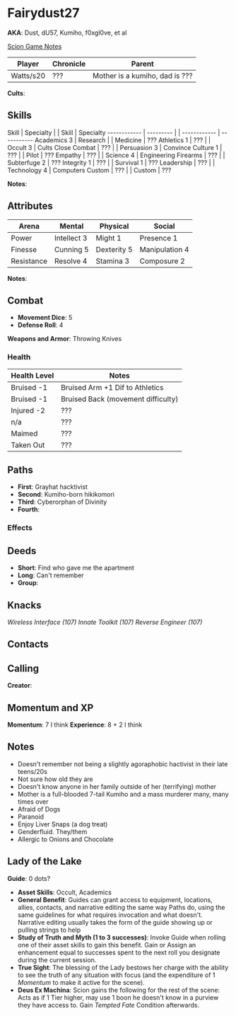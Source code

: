 # Fairydust27

**AKA**: Dust, dU57, Kumiho, f0xgl0ve, et al

[Scion Game Notes](scion_game_notes.md)

Player    | Chronicle | Parent
--------- | --------- | ------------------------------
Watts/s20 | ???       | Mother is a kumiho, dad is ???

**Cults**:

## Skills

Skill        | Specialty |  | Skill        | Specialty
------------ | --------- |  | ------------ | -----------
Academics 3  | Research  |  | Medicine     | ???
Athletics 1  | ???       |  | Occult 3     | Cults
Close Combat | ???       |  | Persuasion 3 | Convince
Culture 1    | ???       |  | Pilot        | ???
Empathy      | ???       |  | Science 4    | Engineering
Firearms     | ???       |  | Subterfuge 2 | ???
Integrity 1  | ???       |  | Survival 1   | ???
Leadership   | ???       |  | Technology 4 | Computers
Custom       | ???       |  | Custom       | ???

**Notes**:

## Attributes

Arena      | Mental      | Physical    | Social
---------- | ----------- | ----------- | --------------
Power      | Intellect 3 | Might 1     | Presence 1
Finesse    | Cunning 5   | Dexterity 5 | Manipulation 4
Resistance | Resolve 4   | Stamina 3   | Composure 2

**Notes**:

## Combat

- **Movement Dice**: 5
- **Defense Roll**: 4

**Weapons and Armor**: Throwing Knives

### Health

Health Level | Notes
------------ | ----------------------------------
Bruised -1   | Bruised Arm +1 Dif to Athletics
Bruised -1   | Bruised Back (movement difficulty)
Injured -2   | ???
n/a          | ???
Maimed       | ???
Taken Out    | ???

## Paths

- **First**: Grayhat hacktivist
- **Second**: Kumiho-born hikikomori
- **Third**: Cyberorphan of Divinity
- **Fourth**:

### Effects

## Deeds

- **Short**: Find who gave me the apartment
- **Long**: Can't remember
- **Group**:

## Knacks

_Wireless Interface (107)_ _Innate Toolkit (107)_ _Reverse Engineer (107)_

## Contacts

## Calling

**Creator**:

## Momentum and XP

**Momentum**: 7 I think **Experience**: 8 + 2 I think

## Notes

- Doesn't remember not being a slightly agoraphobic hactivist in their late teens/20s
- Not sure how old they are
- Doesn't know anyone in her family outside of her (terrifying) mother
- Mother is a full-blooded 7-tail Kumiho and a mass murderer many, many times over
- Afraid of Dogs
- Paranoid
- Enjoy Liver Snaps (a dog treat)
- Genderfluid. They/them
- Allergic to Onions and Chocolate

## Lady of the Lake

**Guide**: 0 dots?

- **Asset Skills**: Occult, Academics
- **General Benefit**: Guides can grant access to equipment, locations, allies, contacts, and narrative editing the same way Paths do, using the same guidelines for what requires invocation and what doesn't. Narrative editing usually takes the form of the guide showing up or pulling strings to help
- **Study of Truth and Myth (1 to 3 successes)**: Invoke Guide when rolling one of their asset skills to gain this benefit. Gain or Assign an enhancement equal to successes spent to the next roll you designate during the current session.
- **True Sight**: The blessing of the Lady bestows her charge with the ability to see the truth of any situation with focus (and the expenditure of 1 _Momentum_ to make it active for the scene).
- **Deus Ex Machina**: Scion gains the following for the rest of the scene: Acts as if 1 Tier higher, may use 1 boon he doesn't know in a purview they have access to. Gain _Tempted Fate_ Condition afterwards.
